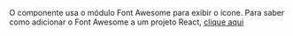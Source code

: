 O componente usa o módulo Font Awesome para exibir o ícone.
Para saber como adicionar o Font Awesome a um projeto React, [clique aqui](https://fontawesome.com/docs/web/use-with/react/) 